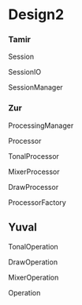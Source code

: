 # Design2
### Tamir
Session

SessionIO

SessionManager

### Zur
ProcessingManager

Processor

TonalProcessor

MixerProcessor

DrawProcessor

ProcessorFactory

## Yuval

TonalOperation

DrawOperation

MixerOperation

Operation
